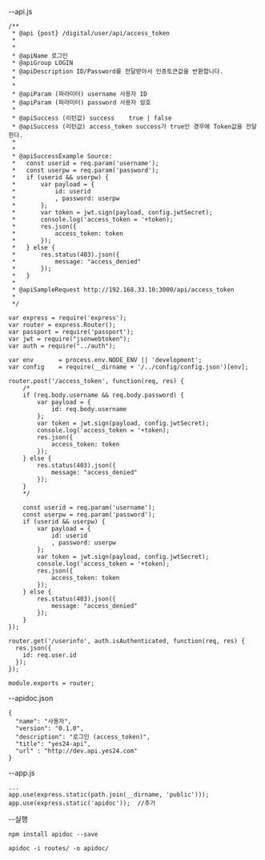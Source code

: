 --api.js

    /**
     * @api {post} /digital/user/api/access_token
     *
     *
     * @apiName 로그인
     * @apiGroup LOGIN
     * @apiDescription ID/Password를 전달받아서 인증토큰값을 반환합니다.
     *
     *
     * @apiParam (파라미터) username 사용자 ID
     * @apiParam (파라미터) password 사용자 암호
     *
     * @apiSuccess (리턴값) success    true | false
     * @apiSuccess (리턴값) access_token success가 true인 경우에 Token값을 전달한다.
     *
     *
     * @apiSuccessExample Source:
     *   const userid = req.param('username');
     *   const userpw = req.param('password');
     *   if (userid && userpw) {
     *       var payload = {
     *           id: userid
     *           , password: userpw
     *       };
     *       var token = jwt.sign(payload, config.jwtSecret);
     *       console.log('access_token = '+token);
     *       res.json({
     *           access_token: token
     *       });
     *   } else {
     *       res.status(403).json({
     *           message: "access_denied"
     *       });
     *   }
     *
     * @apiSampleRequest http://192.168.33.10:3000/api/access_token
     *
     */

    var express = require('express');
    var router = express.Router();
    var passport = require('passport');
    var jwt = require("jsonwebtoken"); 
    var auth = require("../auth"); 

    var env       = process.env.NODE_ENV || 'development';
    var config    = require(__dirname + '/../config/config.json')[env];

    router.post('/access_token', function(req, res) {
        /*
        if (req.body.username && req.body.password) {
            var payload = {
                id: req.body.username
            };
            var token = jwt.sign(payload, config.jwtSecret);
            console.log('access_token = '+token);
            res.json({
                access_token: token
            });
        } else {
            res.status(403).json({
                message: "access_denied"
            });
        }
        */

        const userid = req.param('username');
        const userpw = req.param('password');
        if (userid && userpw) {
            var payload = {
                id: userid
                , password: userpw
            };
            var token = jwt.sign(payload, config.jwtSecret);
            console.log('access_token = '+token);
            res.json({
                access_token: token
            });
        } else {
            res.status(403).json({
                message: "access_denied"
            });
        }
    });

    router.get('/userinfo', auth.isAuthenticated, function(req, res) {
      res.json({
        id: req.user.id
      });
    });

    module.exports = router;


--apidoc.json

    {
      "name": "사용자",
      "version": "0.1.0",
      "description": "로그인 (access_token)",
      "title": "yes24-api",
      "url" : "http://dev.api.yes24.com"
    }


--app.js

    ...
    app.use(express.static(path.join(__dirname, 'public')));
    app.use(express.static('apidoc'));  //추가

--실행

    npm install apidoc --save

    apidoc -i routes/ -o apidoc/
